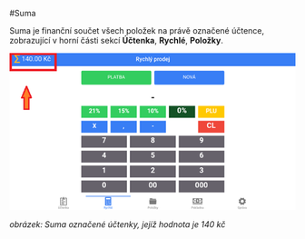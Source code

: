 #Suma

Suma je finanční součet všech položek na právě označené účtence, zobrazující v horní části sekcí **Účtenka**, **Rychlé**, **Položky**.

![](img/sum.png)

*obrázek: Suma označené účtenky, jejíž hodnota je 140 kč*
